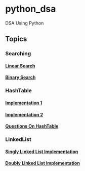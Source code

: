 # python_dsa

DSA Using Python

## Topics

### Searching

#### [Linear Search](/searching/LinearSearch.py)

#### [Binary Search](/searching/BinarySearch.py)

### HashTable

#### [Implementation 1](/HashTable/ListImp.py)

#### [Implementation 2](/HashTable/ChainingImp.py)

#### [Questions On HashTable](/HashTable/Question)

### LinkedList

#### [Singly Linked List Implementation](/LinkedList/LinkedListImp.py)

#### [Doubly Linked List Implementation](/LinkedList/DoublyLinkedList.py)
